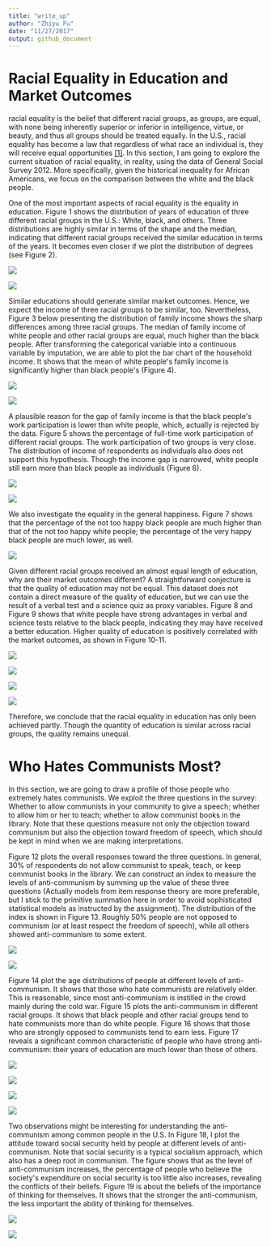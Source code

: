 ```yaml
---
title: "write_up"
author: "Zhiyu Fu"
date: "11/27/2017"
output: github_document
---
```


# Racial Equality in Education and Market Outcomes

racial equality is the belief that different racial groups, as groups, are equal, with none being inherently superior or inferior in intelligence, virtue, or beauty, and thus all groups should be treated equally. In the U.S., racial equality has become a law that regardless of what race an individual is, they will receive equal opportunities [[1]](http://www.encyclopedia.com/history/dictionaries-thesauruses-pictures-and-press-releases/racial-equality). 
In this section, I am going to explore the current situation of racial equality, in reality, using the data of General Social Survey 2012. More specifically, given the historical inequality for African Americans, we focus on the comparison between the white and the black people.

One of the most important aspects of racial equality is the equality in education. Figure 1 shows the distribution of years of education of three different racial groups in the U.S.: White, black, and others. Three distributions are highly similar in terms of the shape and the median, indicating that different racial groups received the similar education in terms of the years. It becomes even closer if we plot the distribution of degrees (see Figure 2).

![](EDA_I_files/figure-markdown_github/unnamed-chunk-7-1.png)

![](EDA_I_files/figure-markdown_github/unnamed-chunk-8-1.png)

Similar educations should generate similar market outcomes. Hence, we expect the income of three racial groups to be similar, too. Nevertheless, Figure 3  below presenting the distribution of family income shows the sharp differences among three racial groups. The median of family income of white people and other racial groups are equal, much higher than the black people. After transforming the categorical variable into a continuous variable by imputation, we are able to plot the bar chart of the household income. It shows that the mean of white people's family income is significantly higher than black people's (Figure 4).

![](EDA_I_files/figure-markdown_github/unnamed-chunk-9-1.png)

![](EDA_I_files/figure-markdown_github/unnamed-chunk-10-1.png)

A plausible reason for the gap of family income is that the black people's work participation is lower than white people, which, actually is rejected by the data.  Figure 5 shows the percentage of full-time work participation of different racial groups. The work participation of two groups is very close. The distribution of income of respondents as individuals also does not support this hypothesis. Though the income gap is narrowed, white people still earn more than black people as individuals (Figure 6).

![](EDA_I_files/figure-markdown_github/unnamed-chunk-13-1.png)

![](EDA_I_files/figure-markdown_github/unnamed-chunk-12-1.png)


We also investigate the equality in the general happiness. Figure 7 shows that the percentage of the not too happy black people are much higher than that of the not too happy white people; the percentage of the very happy black people are much lower, as well.


![](EDA_I_files/figure-markdown_github/unnamed-chunk-14-1.png)




Given different racial groups received an almost equal length of education, why are their market outcomes different? A straightforward conjecture is that the quality of education may not be equal. This dataset does not contain a direct measure of the quality of education, but we can use the result of a verbal test and a science quiz as proxy variables. Figure 8 and Figure 9 shows that white people have strong advantages in verbal and science tests relative to the black people, indicating they may have received a better education. Higher quality of education is positively correlated with the market outcomes, as shown in Figure 10-11.

![](EDA_I_files/figure-markdown_github/unnamed-chunk-15-1.png)

![](EDA_I_files/figure-markdown_github/unnamed-chunk-16-1.png)

![](EDA_I_files/figure-markdown_github/unnamed-chunk-17-1.png)

![](EDA_I_files/figure-markdown_github/unnamed-chunk-17-2.png)

Therefore, we conclude that the racial equality in education has only been achieved partly. Though the quantity of education is similar across racial groups, the quality remains unequal.

# Who Hates Communists Most?

In this section, we are going to draw a profile of those people who extremely hates communists. We exploit the three questions in the survey: Whether to allow communists in your community to give a speech; whether to allow him or her to teach; whether to allow communist books in the library. Note that these questions measure not only the objection toward communism but also the objection toward freedom of speech, which should be kept in mind when we are making interpretations.


Figure 12 plots the overall responses toward the three questions. In general, 30% of respondents do not allow communist to speak, teach, or keep communist books in the library. We can construct an index to measure the levels of anti-communism by summing up the value of these three questions (Actually models from item response theory are more preferable, but I stick to the primitive summation here in order to avoid sophisticated statistical models as instructed by the assignment). The distribution of the index is shown in Figure 13. Roughly 50% people are not opposed to communism (or at least respect the freedom of speech), while all others showed anti-communism to some extent.

![](EDA_I_files/figure-markdown_github/unnamed-chunk-19-1.png)

![](EDA_I_files/figure-markdown_github/unnamed-chunk-21-1.png)

Figure 14 plot the age distributions of people at different levels of anti-communism. It shows that those who hate communists are relatively elder. This is reasonable, since most anti-communism is instilled in the crowd mainly during the cold war. Figure 15 plots the anti-communism in different racial groups. It shows that black people and other racial groups tend to hate communists more than do white people. Figure 16 shows that those who are strongly opposed to communists tend to earn less. Figure 17 reveals a significant common characteristic of people who have strong anti-communism: their years of education are much lower than those of others.

![](EDA_I_files/figure-markdown_github/unnamed-chunk-23-1.png)

![](EDA_I_files/figure-markdown_github/unnamed-chunk-25-2.png)

![](EDA_I_files/figure-markdown_github/unnamed-chunk-26-1.png)

![](EDA_I_files/figure-markdown_github/unnamed-chunk-27-1.png)



Two observations might be interesting for understanding the anti-communism among common people in the U.S. In Figure 18, I plot the attitude toward social security held by people at different levels of anti-communism. Note that social security is a typical socialism approach, which also has a deep root in communism. The figure shows that as the level of anti-communism increases, the percentage of people who believe the society's expenditure on social security is too little also increases, revealing the conflicts of their beliefs. Figure 19 is about the beliefs of the importance of thinking for themselves. It shows that the stronger the anti-communism, the less important the ability of thinking for themselves.

![](EDA_I_files/figure-markdown_github/unnamed-chunk-29-1.png)

![](EDA_I_files/figure-markdown_github/unnamed-chunk-30-1.png)






